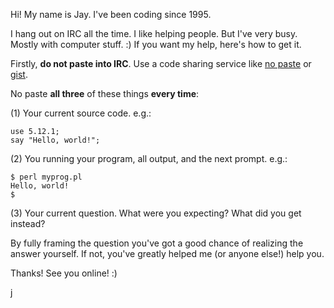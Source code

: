 Hi! My name is Jay. I've been coding since 1995. 

I hang out on IRC all the time. I like helping people. But I've very busy. Mostly
with computer stuff. :)   If you want my help, here's how to get it. 

Firstly, **do not paste into IRC**. Use a code sharing service like [no paste](http://paste.scsys.co.uk) or [gist](http://gist.github.com).

No paste **all three** of these things **every time**:

(1) Your current source code. e.g.:

```
use 5.12.1;
say "Hello, world!";
```

(2) You running your program, all output, and the next prompt. e.g.:

```
$ perl myprog.pl
Hello, world!
$
```

(3) Your current question. What were you expecting? What did you get instead?

By fully framing the question you've got a good chance of realizing the answer yourself. 
If not, you've greatly helped me (or anyone else!) help you. 

Thanks! See you online! :)

j




